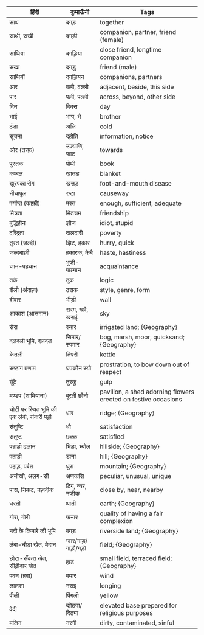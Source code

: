 हिंदी | कुमाऊँनी | Tags 
--- | --- | --- 
साथ | दगड़ | together
साथी, सखी | दगड़ी | companion, partner, friend (female)
साथिया | दगड़िया | close friend, longtime companion
सखा | दगड़ु | friend (male)
साथियों | दगड़ियन | companions, partners
आर | वली, वल्ली | adjacent, beside, this side
पार | पली, पल्ली | across, beyond, other side
दिन | दिवस | day
भाई | भाय, भै | brother
ठंडा | अलि | cold
सूचना | द्होति | information, notice
ओर (तरफ़) | उज्याणि, फाट | towards
पुस्तक | पोथी | book
कम्बल | खातड़ | blanket
खुरपका रोग | खत्तड़ | foot-and-mouth disease
नीचापुल | रप्टा | causeway
पर्याप्त (काफ़ी) | मस्त | enough, sufficient, adequate
मित्रता | मितराम | friendship
बुद्धिहीन | ज्ञौज | idiot, stupid
दरिद्रता | दालदारी | poverty
तुरंत (जल्दी) | झिट, हकार | hurry, quick
जल्दबाज़ी | हकारक, कैबै | haste, hastiness
जान-पहचान | भुजी-पछ्यान | acquaintance
तर्क | तुक | logic
शैली (अंदाज़) | ठसक | style, genre, form
दीवार | भीड़ी | wall
आकाश (आसमान) | सरग, खरै, खराई | sky
सेरा | स्यार | irrigated land; {Geography}
दलदली भूमि, दलदल | सिमार/स्यमार | bog, marsh, moor, quicksand; {Geography}
केतली | तिपरी | kettle
सष्टांग प्रणाम | घपकौन स्यौ | prostration, to bow down out of respect
घूॅंट | तुरकू | gulp
मण्डप (शामियाना) | बुरती छौनो | pavilion, a shed adorning flowers erected on festive occasions
चोटी पर स्थित भूमि की एक लंबी, संकरी पट्टी | धार | ridge; {Geography}
संतुष्टि | धौ | satisfaction
संतुष्ट | छक्क | satisfied
पहाड़ी ढलान | भिड़ा, भ्योल | hillside; {Geography}
पहाड़ी | डाना | hill; {Geography}
पहाड़, पर्वत | धुरा | mountain; {Geography}
अनोखी, अलग-सी | अणकसि | peculiar, unusual, unique
पास, निकट, नज़दीक | ढिग, न्यर, नजीक | close by, near, nearby
धरती | थाती | earth; {Geography}
गोरा, गोरी | फनार | quality of having a fair complexion
नदी के किनारे की भूमि | बगड़ | riverside land; {Geography}
लंबा-चौड़ा खेत, मैदान | ग्वार/गाड़/गाड़ौ/गड़ो | field; {Geography}
छोटा-सँकरा खेत, सीढ़ीदार खेत | हाड | small field, terraced field; {Geography}
पवन (हवा) | बयार | wind
लालसा | नराइ | longing
पीली | पिंगली | yellow
वेदी | द्योठ्या/दिठ्या | elevated base prepared for religious purposes
मलिन | नरगी | dirty, contaminated, sinful